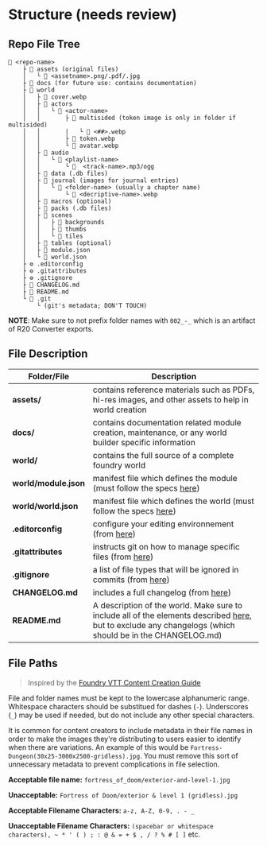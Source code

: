 # Structure (needs review)

## Repo File Tree

```text
📂 <repo-name>
    ├ 📂 assets (original files)
    │   └ 🎨 <assetname>.png/.pdf/.jpg
    ├ 📂 docs (for future use: contains documentation)
    ├ 📂 world
    │   ├ 🎨 cover.webp         
    │   ├ 📂 actors
    │   │   └ 📂 <actor-name>
    │   │       ├ 📂 multisided (token image is only in folder if multisided)
    │   │       |   └ 🎨 <##>.webp
    │   │       ├ 🎨 token.webp
    │   │       └ 🎨 avatar.webp
    │   ├ 📂 audio
    │   │   └ 📂 <playlist-name>
    │   │       └ 🎼  <track-name>.mp3/ogg
    │   ├ 📂 data (.db files)
    │   ├ 📂 journal (images for journal entries)
    │   │   └ 📂 <folder-name> (usually a chapter name)
    │   │       └ 🎨 <decriptive-name>.webp
    │   ├ 📂 macros (optional)
    │   ├ 📂 packs (.db files)
    │   ├ 📂 scenes
    │   │   ├ 📂 backgrounds
    │   │   ├ 📂 thumbs
    │   │   └ 📂 tiles
    │   ├ 📂 tables (optional)
    │   ├ 📄 module.json
    │   └ 📄 world.json
    ├ ⚙️ .editorconfig
    ├ ⚙️ .gitattributes
    ├ ⚙️ .gitignore
    ├ 📄 CHANGELOG.md
    ├ 📄 README.md
    └ 📂 .git
        └ (git's metadata; DON'T TOUCH)
```

**NOTE**: Make sure to not prefix folder names with `002_-_` which is an artifact of R20 Converter exports.

## File Description

| Folder/File            | Description                                                                                            |
| ---------------------- | ------------------------------------------------------------------------------------------------------ |
| **assets/**            | contains reference materials such as PDFs, hi-res images, and other assets to help in world creation   |
| **docs/**              | contains documentation related module creation, maintenance, or any world builder specific information |
| **world/**             | contains the full source of a complete foundry world                                                   |
| **world/module.json**  | manifest file which defines the module (must follow the specs [here](https://github.com/World-Smiths/template-world/blob/main/world/module.json))                                              |
| **world/world.json**   | manifest file which defines the world (must follow the specs [here](https://github.com/World-Smiths/template-world/blob/main/world/world.json))                                               |                                                              |
| **.editorconfig**      | configure your editing environnement (from [here](https://github.com/World-Smiths/template-world/blob/main/.editorconfig))                                                                                             |
| **.gitattributes**     | instructs git on how to manage specific files (from [here](https://github.com/World-Smiths/template-world/blob/main/.gitattributes))                                                                                            |
| **.gitignore**         | a list of file types that will be ignored in commits (from [here](https://github.com/World-Smiths/template-world/blob/main/.gitignore))                                                    |
| **CHANGELOG.md**       | includes a full changelog (from [here](https://github.com/World-Smiths/template-world/blob/main/CHANGELOG.md))                                                                                              |
| **README.md**          | A description of the world. Make sure to include all of the elements described [here](https://github.com/World-Smiths/template-world/blob/main/README.md), but to exclude any changelogs (which should be in the CHANGELOG.md)                                                                                                                 |

## File Paths

> Inspired by the [Foundry VTT Content Creation Guide](https://foundryvtt.com/article/content-creation-guide)

File and folder names must be kept to the lowercase alphanumeric range. Whitespace characters should be substitued for dashes (`-`). Underscores (`_`) may be used if needed, but do not include any other special characters.

It is common for content creators to include metadata in their file names in order to make the images they're distributing to users easier to identify when there are variations. An example of this would be `Fortress-Dungeon(30x25-3000x2500-gridless).jpg`. You must remove this sort of unnecessary metadata to prevent complications in file selection.

**Acceptable file name:** `fortress_of_doom/exterior-and-level-1.jpg`

**Unacceptable:** `Fortress of Doom/exterior & level 1 (gridless).jpg`

**Acceptable Filename Characters:** `a-z, A-Z, 0-9, . - _`

**Unacceptable Filename Characters:** `(spacebar or whitespace characters), ~ * ' ( ) ; : @ & = + $ , / ? % # [ ]` etc.
